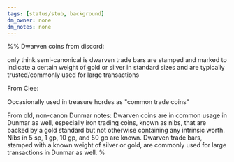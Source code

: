 ```yaml
---
tags: [status/stub, background]
dm_owner: none
dm_notes: none
---
```


%%
Dwarven  coins from discord:

only think semi-canonical is dwarven trade bars are stamped and marked to indicate a certain weight of gold or silver in standard sizes and are typically trusted/commonly used for large transactions

From Clee:

Occasionally used in treasure hordes as "common trade coins"

From old, non-canon Dunmar notes:
Dwarven coins are in common usage in Dunmar as well, especially iron trading coins, known as nibs, that are backed by a gold standard but not otherwise containing any intrinsic worth. Nibs in 5 sp, 1 gp, 10 gp, and 50 gp are known. Dwarven trade bars, stamped with a known weight of silver or gold, are commonly used for large transactions in Dunmar as well.
%